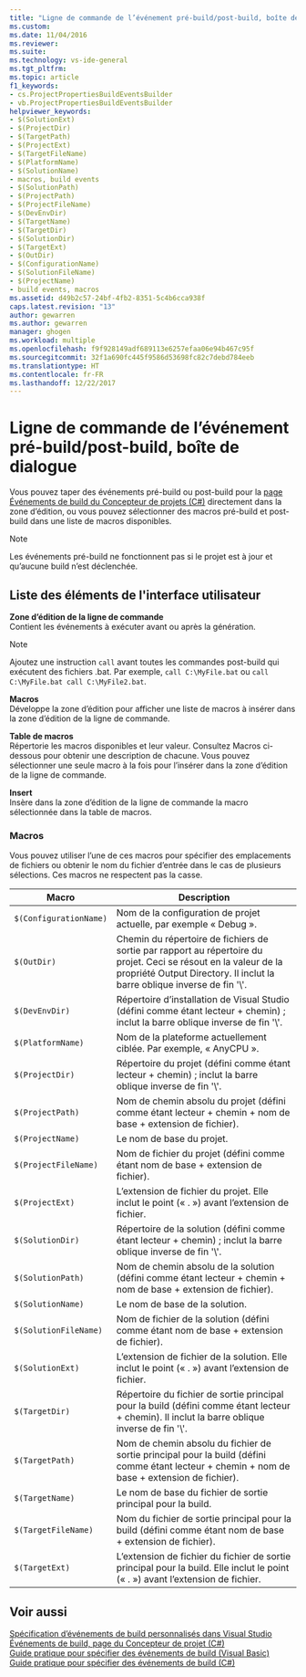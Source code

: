 ```yaml
---
title: "Ligne de commande de l’événement pré-build/post-build, boîte de dialogue | Microsoft Docs"
ms.custom: 
ms.date: 11/04/2016
ms.reviewer: 
ms.suite: 
ms.technology: vs-ide-general
ms.tgt_pltfrm: 
ms.topic: article
f1_keywords:
- cs.ProjectPropertiesBuildEventsBuilder
- vb.ProjectPropertiesBuildEventsBuilder
helpviewer_keywords:
- $(SolutionExt)
- $(ProjectDir)
- $(TargetPath)
- $(ProjectExt)
- $(TargetFileName)
- $(PlatformName)
- $(SolutionName)
- macros, build events
- $(SolutionPath)
- $(ProjectPath)
- $(ProjectFileName)
- $(DevEnvDir)
- $(TargetName)
- $(TargetDir)
- $(SolutionDir)
- $(TargetExt)
- $(OutDir)
- $(ConfigurationName)
- $(SolutionFileName)
- $(ProjectName)
- build events, macros
ms.assetid: d49b2c57-24bf-4fb2-8351-5c4b6cca938f
caps.latest.revision: "13"
author: gewarren
ms.author: gewarren
manager: ghogen
ms.workload: multiple
ms.openlocfilehash: f9f928149adf689113e6257efaa06e94b467c95f
ms.sourcegitcommit: 32f1a690fc445f9586d53698fc82c7debd784eeb
ms.translationtype: HT
ms.contentlocale: fr-FR
ms.lasthandoff: 12/22/2017
---
```

# <a name="pre-build-eventpost-build-event-command-line-dialog-box"></a>Ligne de commande de l’événement pré-build/post-build, boîte de dialogue
Vous pouvez taper des événements pré-build ou post-build pour la [page Événements de build du Concepteur de projets (C#)](../../ide/reference/build-events-page-project-designer-csharp.md) directement dans la zone d’édition, ou vous pouvez sélectionner des macros pré-build et post-build dans une liste de macros disponibles.  
  
> [!NOTE]
>  Les événements pré-build ne fonctionnent pas si le projet est à jour et qu’aucune build n’est déclenchée.  
  
## <a name="ui-element-list"></a>Liste des éléments de l'interface utilisateur  
 **Zone d’édition de la ligne de commande**  
 Contient les événements à exécuter avant ou après la génération.  
  
> [!NOTE]
>  Ajoutez une instruction `call` avant toutes les commandes post-build qui exécutent des fichiers .bat. Par exemple, `call C:\MyFile.bat` ou `call C:\MyFile.bat call C:\MyFile2.bat`.  
  
 **Macros**  
 Développe la zone d’édition pour afficher une liste de macros à insérer dans la zone d’édition de la ligne de commande.  
  
 **Table de macros**  
 Répertorie les macros disponibles et leur valeur. Consultez Macros ci-dessous pour obtenir une description de chacune. Vous pouvez sélectionner une seule macro à la fois pour l’insérer dans la zone d’édition de la ligne de commande.  
  
 **Insert**  
 Insère dans la zone d’édition de la ligne de commande la macro sélectionnée dans la table de macros.  
  
### <a name="macros"></a>Macros  
 Vous pouvez utiliser l’une de ces macros pour spécifier des emplacements de fichiers ou obtenir le nom du fichier d’entrée dans le cas de plusieurs sélections. Ces macros ne respectent pas la casse.  
  
|Macro|Description|  
|-----------|-----------------|  
|`$(ConfigurationName)`|Nom de la configuration de projet actuelle, par exemple « Debug ».|  
|`$(OutDir)`|Chemin du répertoire de fichiers de sortie par rapport au répertoire du projet. Ceci se résout en la valeur de la propriété Output Directory. Il inclut la barre oblique inverse de fin '\\'.|  
|`$(DevEnvDir)`|Répertoire d’installation de Visual Studio (défini comme étant lecteur + chemin) ; inclut la barre oblique inverse de fin '\\'.|  
|`$(PlatformName)`|Nom de la plateforme actuellement ciblée. Par exemple, « AnyCPU ».|  
|`$(ProjectDir)`|Répertoire du projet (défini comme étant lecteur + chemin) ; inclut la barre oblique inverse de fin '\\'.|  
|`$(ProjectPath)`|Nom de chemin absolu du projet (défini comme étant lecteur + chemin + nom de base + extension de fichier).|  
|`$(ProjectName)`|Le nom de base du projet.|  
|`$(ProjectFileName)`|Nom de fichier du projet (défini comme étant nom de base + extension de fichier).|  
|`$(ProjectExt)`|L’extension de fichier du projet. Elle inclut le point (« . ») avant l’extension de fichier.|  
|`$(SolutionDir)`|Répertoire de la solution (défini comme étant lecteur + chemin) ; inclut la barre oblique inverse de fin '\\'.|  
|`$(SolutionPath)`|Nom de chemin absolu de la solution (défini comme étant lecteur + chemin + nom de base + extension de fichier).|  
|`$(SolutionName)`|Le nom de base de la solution.|  
|`$(SolutionFileName)`|Nom de fichier de la solution (défini comme étant nom de base + extension de fichier).|  
|`$(SolutionExt)`|L’extension de fichier de la solution. Elle inclut le point (« . ») avant l’extension de fichier.|  
|`$(TargetDir)`|Répertoire du fichier de sortie principal pour la build (défini comme étant lecteur + chemin). Il inclut la barre oblique inverse de fin '\\'.|  
|`$(TargetPath)`|Nom de chemin absolu du fichier de sortie principal pour la build (défini comme étant lecteur + chemin + nom de base + extension de fichier).|  
|`$(TargetName)`|Le nom de base du fichier de sortie principal pour la build.|  
|`$(TargetFileName)`|Nom du fichier de sortie principal pour la build (défini comme étant nom de base + extension de fichier).|  
|`$(TargetExt)`|L’extension de fichier du fichier de sortie principal pour la build. Elle inclut le point (« . ») avant l’extension de fichier.|  
  
## <a name="see-also"></a>Voir aussi  
 [Spécification d’événements de build personnalisés dans Visual Studio](../../ide/specifying-custom-build-events-in-visual-studio.md)   
 [Événements de build, page du Concepteur de projet (C#)](../../ide/reference/build-events-page-project-designer-csharp.md)   
 [Guide pratique pour spécifier des événements de build (Visual Basic)](../../ide/how-to-specify-build-events-visual-basic.md)   
 [Guide pratique pour spécifier des événements de build (C#)](../../ide/how-to-specify-build-events-csharp.md)
